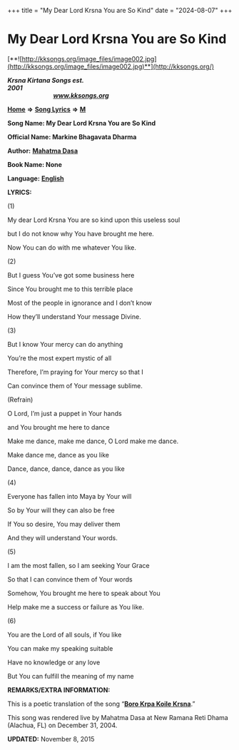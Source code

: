 +++
title = "My Dear Lord Krsna You are So Kind"
date = "2024-08-07"
+++

# My Dear Lord Krsna You are So Kind
[**![http://kksongs.org/image_files/image002.jpg](http://kksongs.org/image_files/image002.jpg)**](http://kksongs.org/)

**_Krsna Kirtana Songs est. 2001_**                                                                                                                                                 **_www.kksongs.org_**

**[Home](http://kksongs.org/)** **⇒** **[Song Lyrics](http://kksongs.org/lyrics.html)** **⇒** **[M](http://kksongs.org/songs/song_m.html)**

**Song Name: My Dear Lord Krsna You are So Kind**

**Official Name: Markine Bhagavata Dharma**

**Author:** [**Mahatma Dasa**](http://kksongs.org/authors/list/mahatma.html)

**Book Name: None**

**Language:** [**English**](http://kksongs.org/language/list/english.html)



**LYRICS:**

(1)

My dear Lord Krsna You are so kind upon this useless soul

but I do not know why You have brought me here.

Now You can do with me whatever You like.

(2)

But I guess You’ve got some business here

Since You brought me to this terrible place

Most of the people in ignorance and I don’t know

How they’ll understand Your message Divine.

(3)

But I know Your mercy can do anything

You’re the most expert mystic of all

Therefore, I’m praying for Your mercy so that I

Can convince them of Your message sublime.

(Refrain)

O Lord, I’m just a puppet in Your hands

and You brought me here to dance

Make me dance, make me dance, O Lord make me dance.

Make dance me, dance as you like

Dance, dance, dance, dance as you like

(4)

Everyone has fallen into Maya by Your will

So by Your will they can also be free

If You so desire, You may deliver them

And they will understand Your words.

(5)

I am the most fallen, so I am seeking Your Grace

So that I can convince them of Your words

Somehow, You brought me here to speak about You

Help make me a success or failure as You like.

(6)

You are the Lord of all souls, if You like

You can make my speaking suitable

Have no knowledge or any love

But You can fulfill the meaning of my name

**REMARKS/EXTRA INFORMATION:**

This is a poetic translation of the song “**[Boro Krpa Koile Krsna](http://kksongs.org/songs/b/borokrpakoilekrsna.html)**.”

This song was rendered live by Mahatma Dasa at New Ramana Reti Dhama (Alachua, FL) on December 31, 2004.

**UPDATED:** November 8, 2015